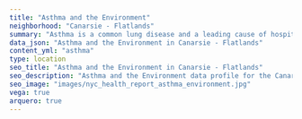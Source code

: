 ```yaml
---
title: "Asthma and the Environment"
neighborhood: "Canarsie - Flatlands"
summary: "Asthma is a common lung disease and a leading cause of hospitalizations for children under 15 years old. This report provides a summary of asthma indicators by neighborhood. It also describes housing and neighborhood characteristics that can make asthma worse."
data_json: "Asthma and the Environment in Canarsie - Flatlands"
content_yml: "asthma"
type: location
seo_title: "Asthma and the Environment in Canarsie - Flatlands"
seo_description: "Asthma and the Environment data profile for the Canarsie - Flatlands neighborhood of NYC."
seo_image: "images/nyc_health_report_asthma_environment.jpg"
vega: true
arquero: true
---
```


